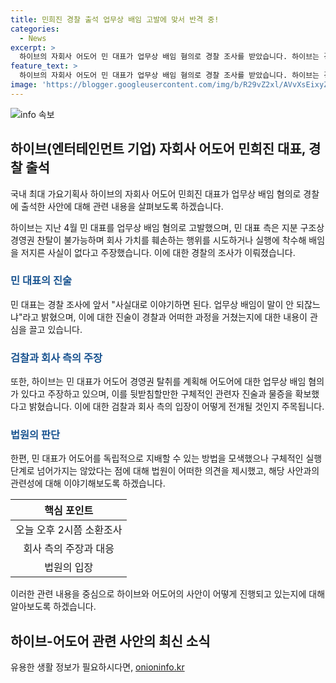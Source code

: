 ```yaml
---
title: 민희진 경찰 출석 업무상 배임 고발에 맞서 반격 중!
categories:
  - News
excerpt: >
  하이브의 자회사 어도어 민 대표가 업무상 배임 혐의로 경찰 조사를 받았습니다. 하이브는 경영권 탈취 및 업무상 배임 혐의를 주장하며 구체적인 증거를 제시했지만, 민 대표 측은 반박하며 경영권 찬탈이 불가능하다고 주장했습니다. 법원은 민 대표의 가처분 신청을 받아들였지만, 구체적인 실행은 어려운 것으로 밝혀졌습니다.
feature_text: >
  하이브의 자회사 어도어 민 대표가 업무상 배임 혐의로 경찰 조사를 받았습니다. 하이브는 경영권 탈취 및 업무상 배임 혐의를 주장하며 구체적인 증거를 제시했지만, 민 대표 측은 반박하며 경영권 찬탈이 불가능하다고 주장했습니다. 법원은 민 대표의 가처분 신청을 받아들였지만, 구체적인 실행은 어려운 것으로 밝혀졌습니다.
image: 'https://blogger.googleusercontent.com/img/b/R29vZ2xl/AVvXsEixyZcFfHzMRdzZMjFBmAUKJYCLCGyLL1o632UiGVXcaFdKo_bkvkuCioo0uUKlGfBVcT3P84aROyZIXSBEx3Aw5nCQ3pTgDom1WDC4m8eifvWiAmWEEVb4x6G_l8C0QH225ldMjyaFvpxGEBGNO37VmDTDMHGhJPq73UglMfDca1-0aw/s1600/blogspot.png'
---
```


<p><img src="https://blogger.googleusercontent.com/img/b/R29vZ2xl/AVvXsEixyZcFfHzMRdzZMjFBmAUKJYCLCGyLL1o632UiGVXcaFdKo_bkvkuCioo0uUKlGfBVcT3P84aROyZIXSBEx3Aw5nCQ3pTgDom1WDC4m8eifvWiAmWEEVb4x6G_l8C0QH225ldMjyaFvpxGEBGNO37VmDTDMHGhJPq73UglMfDca1-0aw/s1600/blogspot.png" alt="info 속보" /></p>

<h2 data-ke-size="size26">하이브(엔터테인먼트 기업) 자회사 어도어 민희진 대표, 경찰 출석</h2>

<p data-ke-size="size16">국내 최대 가요기획사 하이브의 자회사 어도어 민희진 대표가 업무상 배임 혐의로 경찰에 출석한 사안에 대해 관련 내용을 살펴보도록 하겠습니다.</p>

<p data-ke-size="size16">하이브는 지난 4월 민 대표를 업무상 배임 혐의로 고발했으며, 민 대표 측은 지분 구조상 경영권 찬탈이 불가능하며 회사 가치를 훼손하는 행위를 시도하거나 실행에 착수해 배임을 저지른 사실이 없다고 주장했습니다. 이에 대한 경찰의 조사가 이뤄졌습니다.</p>

<h3><b><span style="color: #1a5490;">민 대표의 진술</span></b></h3>

<p data-ke-size="size16">민 대표는 경찰 조사에 앞서 "사실대로 이야기하면 된다. 업무상 배임이 말이 안 되잖느냐"라고 밝혔으며, 이에 대한 진술이 경찰과 어떠한 과정을 거쳤는지에 대한 내용이 관심을 끌고 있습니다.</p>

<h3><b><span style="color: #1a5490;">검찰과 회사 측의 주장</span></b></h3>

<p data-ke-size="size16">또한, 하이브는 민 대표가 어도어 경영권 탈취를 계획해 어도어에 대한 업무상 배임 혐의가 있다고 주장하고 있으며, 이를 뒷받침할만한 구체적인 관련자 진술과 물증을 확보했다고 밝혔습니다. 이에 대한 검찰과 회사 측의 입장이 어떻게 전개될 것인지 주목됩니다.</p>

<h3><b><span style="color: #1a5490;">법원의 판단</span></b></h3>

<p data-ke-size="size16">한편, 민 대표가 어도어를 독립적으로 지배할 수 있는 방법을 모색했으나 구체적인 실행단계로 넘어가지는 않았다는 점에 대해 법원이 어떠한 의견을 제시했고, 해당 사안과의 관련성에 대해 이야기해보도록 하겠습니다.</p>

<table>
<thead>
<tr>
<th style="text-align: center;">핵심 포인트</th>
</tr>
</thead>
<tbody>
<tr>
<td style="text-align: center;">오늘 오후 2시쯤 소환조사</td>
</tr>
<tr>
<td style="text-align: center;">회사 측의 주장과 대응</td>
</tr>
<tr>
<td style="text-align: center;">법원의 입장</td>
</tr>
</tbody>
</table>

<p data-ke-size="size16">이러한 관련 내용을 중심으로 하이브와 어도어의 사안이 어떻게 진행되고 있는지에 대해 알아보도록 하겠습니다.</p>

<h2 data-ke-size="size26">하이브-어도어 관련 사안의 최신 소식</h2>
유용한 생활 정보가 필요하시다면, <a href="https://onioninfo.kr" rel="dofollow">onioninfo.kr</a>


